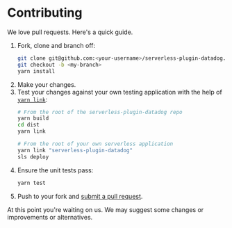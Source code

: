 # Contributing

We love pull requests. Here's a quick guide.

1. Fork, clone and branch off:
    ```bash
    git clone git@github.com:<your-username>/serverless-plugin-datadog.git
    git checkout -b <my-branch>
    yarn install
    ```
1. Make your changes.
1. Test your changes against your own testing application with the help of [`yarn link`](https://classic.yarnpkg.com/en/docs/cli/link/):
    ```bash
    # From the root of the serverless-plugin-datadog repo
    yarn build
    cd dist
    yarn link

    # From the root of your own serverless application
    yarn link "serverless-plugin-datadog"
    sls deploy
    ```
1. Ensure the unit tests pass:
    ```bash
    yarn test
    ```
1. Push to your fork and [submit a pull request][pr].

[pr]: https://github.com/your-username/datadog-lambda-layer-python/compare/DataDog:master...master

At this point you're waiting on us. We may suggest some changes or improvements or alternatives.
